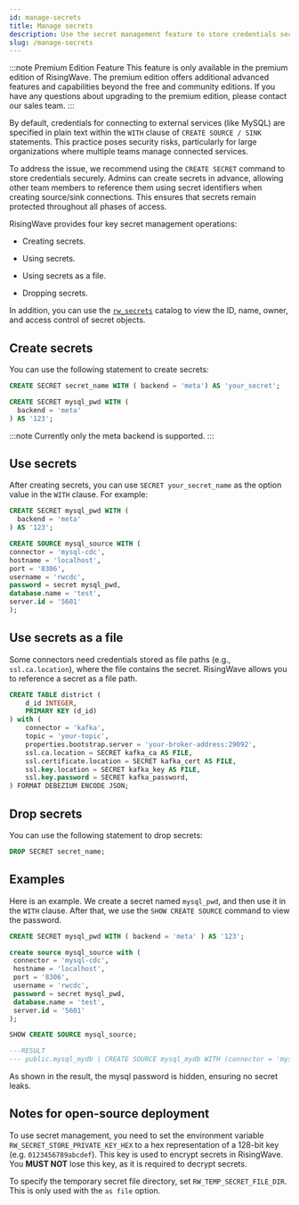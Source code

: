 ```yaml
---
id: manage-secrets
title: Manage secrets
description: Use the secret management feature to store credentials securely.
slug: /manage-secrets
---
```

<head>
  <link rel="canonical" href="https://docs.risingwave.com/docs/current/manage-secrets/" />
</head>

:::note Premium Edition Feature
This feature is only available in the premium edition of RisingWave. The premium edition offers additional advanced features and capabilities beyond the free and community editions. If you have any questions about upgrading to the premium edition, please contact our sales team.
:::

By default, credentials for connecting to external services (like MySQL) are specified in plain text within the `WITH` clause of `CREATE SOURCE / SINK` statements. This practice poses security risks, particularly for large organizations where multiple teams manage connected services.

To address the issue, we recommend using the `CREATE SECRET` command to store credentials securely. Admins can create secrets in advance, allowing other team members to reference them using secret identifiers when creating source/sink connections. This ensures that secrets remain protected throughout all phases of access.


RisingWave provides four key secret management operations:

- Creating secrets.

- Using secrets.

- Using secrets as a file.

- Dropping secrets.

In addition, you can use the [`rw_secrets`](/sql/system-catalogs/rw_catalog.md) catalog to view the ID, name, owner, and access control of secret objects.

## Create secrets

You can use the following statement to create secrets:

```sql title="Syntax for creating secrets"
CREATE SECRET secret_name WITH ( backend = 'meta') AS 'your_secret';
```

```sql title="Examples"
CREATE SECRET mysql_pwd WITH (
  backend = 'meta'
) AS '123';
```

:::note
Currently only the meta backend is supported.
:::

## Use secrets

After creating secrets, you can use `SECRET your_secret_name` as the option value in the `WITH` clause. For example:

```sql title="Use a secret in the WITH clause"
CREATE SECRET mysql_pwd WITH (
  backend = 'meta'
) AS '123';

CREATE SOURCE mysql_source WITH (
connector = 'mysql-cdc',
hostname = 'localhost',
port = '8306',
username = 'rwcdc',
password = secret mysql_pwd,
database.name = 'test',
server.id = '5601'
);
```

## Use secrets as a file

Some connectors need credentials stored as file paths (e.g., `ssl.ca.location`), where the file contains the secret. RisingWave allows you to reference a secret as a file path.

```sql title="Reference a secret as a file path"
CREATE TABLE district (
    d_id INTEGER,
    PRIMARY KEY (d_id)
) with (
    connector = 'kafka',
    topic = 'your-topic',
    properties.bootstrap.server = 'your-broker-address:29092',
    ssl.ca.location = SECRET kafka_ca AS FILE,
    ssl.certificate.location = SECRET kafka_cert AS FILE,
    ssl.key.location = SECRET kafka_key AS FILE,
    ssl.key.password = SECRET kafka_password,
) FORMAT DEBEZIUM ENCODE JSON;
```

## Drop secrets

You can use the following statement to drop secrets:

```sql title="Syntax for dropping secrets"
DROP SECRET secret_name;
```

## Examples

Here is an example. We create a secret named `mysql_pwd`, and then use it in the `WITH` clause. After that, we use the `SHOW CREATE SOURCE` command to view the password.

```sql
CREATE SECRET mysql_pwd WITH ( backend = 'meta' ) AS '123';
```

```sql
create source mysql_source with (
 connector = 'mysql-cdc',
 hostname = 'localhost',
 port = '8306',
 username = 'rwcdc',
 password = secret mysql_pwd,
 database.name = 'test',
 server.id = '5601'
);
```

```sql
SHOW CREATE SOURCE mysql_source;

---RESULT
--- public.mysql_mydb | CREATE SOURCE mysql_mydb WITH (connector = 'mysql-cdc', hostname = 'mysql', port = '3306', username = 'root', password = secret mysql_pwd, database.name = 'mydb', server.id = '2') FORMAT PLAIN ENCODE JSON
```

As shown in the result, the mysql password is hidden, ensuring no secret leaks.

## Notes for open-source deployment

To use secret management, you need to set the environment variable `RW_SECRET_STORE_PRIVATE_KEY_HEX` to a hex representation of a 128-bit key (e.g. `0123456789abcdef`). This key is used to encrypt secrets in RisingWave. You **MUST NOT** lose this key, as it is required to decrypt secrets.

To specify the temporary secret file directory, set `RW_TEMP_SECRET_FILE_DIR`. This is only used with the `as file` option.
